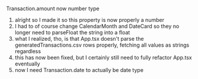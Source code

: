 Transaction.amount now number type
1. alright so I made it so this property is now properly a number
2. I had to of course change CalendarMonth and DateCard so they no longer need to parseFloat the string into a float
3. what I realized, tho, is that App.tsx doesn't parse the generatedTransactions.csv rows properly, fetching all values as strings regardless
4. this has now been fixed, but I certainly still need to fully refactor App.tsx eventually
5. now I need Transaction.date to actually be date type